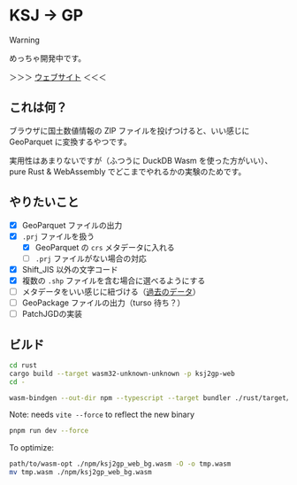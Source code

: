 # KSJ → GP

> [!WARNING]
> めっちゃ開発中です。

＞＞＞ [ウェブサイト](https://yutannihilation.github.io/ksj2gp/) ＜＜＜

## これは何？

ブラウザに国土数値情報の ZIP ファイルを投げつけると、いい感じに GeoParquet に変換するやつです。

実用性はあまりないですが（ふつうに DuckDB Wasm を使った方がいい）、pure Rust & WebAssembly でどこまでやれるかの実験のためです。

## やりたいこと

- [x] GeoParquet ファイルの出力
- [x] `.prj` ファイルを扱う
  - [x] GeoParquet の `crs` メタデータに入れる
  - [ ] `.prj` ファイルがない場合の対応
- [x] Shift_JIS 以外の文字コード
- [x] 複数の `.shp` ファイルを含む場合に選べるようにする
- [ ] メタデータをいい感じに紐づける（[過去のデータ](https://github.com/yutannihilation/kokudosuuchi-metadata)）
- [ ] GeoPackage ファイルの出力（turso 待ち？）
- [ ] PatchJGDの実装

## ビルド

```sh
cd rust
cargo build --target wasm32-unknown-unknown -p ksj2gp-web
cd -

wasm-bindgen --out-dir npm --typescript --target bundler ./rust/target/wasm32-unknown-unknown/debug/ksj2gp_web.wasm
```

Note: needs `vite --force` to reflect the new binary

```sh
pnpm run dev --force
```

To optimize:

```sh
path/to/wasm-opt ./npm/ksj2gp_web_bg.wasm -O -o tmp.wasm
mv tmp.wasm ./npm/ksj2gp_web_bg.wasm
```
